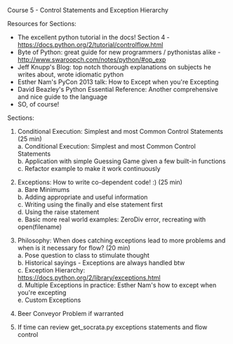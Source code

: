 Course 5 - Control Statements and Exception Hierarchy

Resources for Sections:    
- The excellent python tutorial in the docs! Section 4 - https://docs.python.org/2/tutorial/controlflow.html    
- Byte of Python: great guide for new programmers / pythonistas alike - http://www.swaroopch.com/notes/python/#op_exp    
- Jeff Knupp's Blog: top notch thorough explanations on subjects he writes about, wrote idiomatic python    
- Esther Nam's PyCon 2013 talk: How to Except when you're Excepting    
- David Beazley's Python Essential Reference: Another comprehensive and nice guide to the language    
- SO, of course!    

Sections:

1. Conditional Execution: Simplest and most Common Control Statements  (25 min)    
    a. Conditional Execution: Simplest and most Common Control Statements    
    b. Application with simple Guessing Game given a few built-in functions    
    c. Refactor example to make it work continuously    
    
2. Exceptions: How to write co-dependent code! :) (25 min)    
    a. Bare Minimums    
    b. Adding appropriate and useful information    
    c. Writing using the finally and else statement first    
    d. Using the raise statement    
    e. Basic more real world examples: ZeroDiv error, recreating with open(filename)    
    
3. Philosophy: When does catching exceptions lead to more problems and when is it necessary for flow? (20 min)    
    a. Pose question to class to stimulate thought    
    b. Historical sayings - Exceptions are always handled btw    
    c. Exception Hierarchy: https://docs.python.org/2/library/exceptions.html    
    d. Multiple Exceptions in practice: Esther Nam's how to except when you're excepting    
    e. Custom Exceptions    
    
4. Beer Conveyor Problem if warranted    
    
5. If time can review get_socrata.py exceptions statements and flow control    
    
